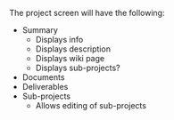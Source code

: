 The project screen will have the following:

- Summary
  - Displays info
  - Displays description
  - Displays wiki page
  - Displays sub-projects?
- Documents
- Deliverables
- Sub-projects
  - Allows editing of sub-projects